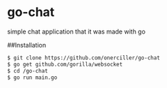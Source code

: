 # go-chat
simple chat application that it was made with go

##Installation

  ```sh 
  $ git clone https://github.com/onerciller/go-chat
  $ go get github.com/gorilla/websocket
  $ cd /go-chat
  $ go run main.go  
```  
 



